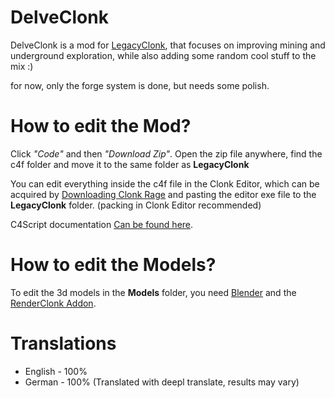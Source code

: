 # DelveClonk
DelveClonk is a mod for [LegacyClonk](https://github.com/legacyclonk/LegacyClonk), that focuses on improving mining and underground exploration, while also adding some random cool stuff to the mix :)

for now, only the forge system is done, but needs some polish.

# How to edit the Mod?
Click *"Code"* and then *"Download Zip"*. Open the zip file anywhere, find the c4f folder and move it to the same folder as **LegacyClonk**

You can edit everything inside the c4f file in the Clonk Editor, which can be acquired by [Downloading Clonk Rage](http://www.clonk.de/cr.php) and pasting the editor exe file to the **LegacyClonk** folder.
(packing in Clonk Editor recommended)

C4Script documentation [Can be found here](https://crdocs.clonkspot.org/en/sdk/).

# How to edit the Models?
To edit the 3d models in the **Models** folder, you need [Blender](https://www.blender.org/) and the [RenderClonk Addon](https://github.com/RoboClonk/RenderClonkAddon).

# Translations
* English - 100%
* German - 100% (Translated with deepl translate, results may vary)
